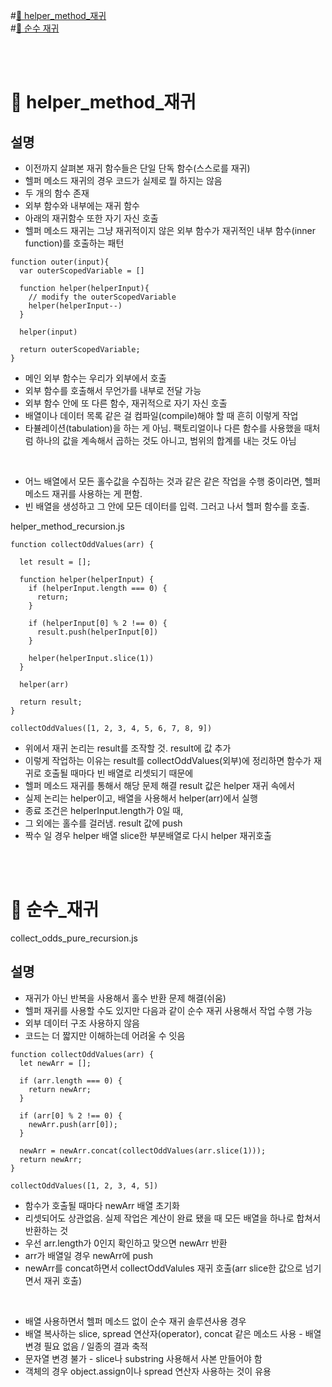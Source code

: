 #<a href="#1">🐣 helper_method_재귀</a> <br/>
#<a href="#2">🐣 순수 재귀</a> <br/>

<br/>
<br/>

# 🐣 helper_method_재귀 <span id="1">
## 설명
- 이전까지 살펴본 재귀 함수들은 단일 단독 함수(스스로를 재귀)
- 헬퍼 메소드 재귀의 경우 코드가 실제로 뭘 하지는 않음
- 두 개의 함수 존재
- 외부 함수와 내부에는 재귀 함수
- 아래의 재귀함수 또한 자기 자신 호출
- 헬퍼 메소드 재귀는 그냥 재귀적이지 않은 외부 함수가 재귀적인 내부 함수(inner function)를 호출하는 패턴
```
function outer(input){
  var outerScopedVariable = []

  function helper(helperInput){
    // modify the outerScopedVariable
    helper(helperInput--)
  }

  helper(input)

  return outerScopedVariable;
}
```
- 메인 외부 함수는 우리가 외부에서 호출
- 외부 함수를 호출해서 무언가를 내부로 전달 가능
- 외부 함수 안에 또 다른 함수, 재귀적으로 자기 자신 호출
- 배열이나 데이터 목록 같은 걸 컴파일(compile)해야 할 때 흔히 이렇게 작업
- 타뷸레이션(tabulation)을 하는 게 아님. 팩토리얼이나 다른 함수를 사용했을 때처럼 하나의 값을 계속해서 곱하는 것도 아니고,
범위의 합계를 내는 것도 아님

<br/>

- 어느 배열에서 모든 홀수값을 수집하는 것과 같은 같은 작업을 수행 중이라면, 헬퍼 메소드 재귀를 사용하는 게 편함.
- 빈 배열을 생성하고 그 안에 모든 데이터를 입력. 그러고 나서 헬퍼 함수를 호출.

helper_method_recursion.js
```
function collectOddValues(arr) {

  let result = [];

  function helper(helperInput) {
    if (helperInput.length === 0) {
      return;
    }

    if (helperInput[0] % 2 !== 0) {
      result.push(helperInput[0])
    }

    helper(helperInput.slice(1))
  }

  helper(arr)

  return result;
}

collectOddValues([1, 2, 3, 4, 5, 6, 7, 8, 9])
```
- 위에서 재귀 논리는 result를 조작할 것. result에 값 추가
- 이렇게 작업하는 이유는 result를 collectOddValues(외부)에 정리하면 함수가 재귀로 호출될 때마다 빈 배열로 리셋되기 때문에
- 헬퍼 메소드 재귀를 통해서 해당 문제 해결 result 값은 helper 재귀 속에서 
- 실제 논리는 helper이고, 배열을 사용해서 helper(arr)에서 실행
- 종료 조건은 helperInput.length가 0일 때,
- 그 외에는 홀수를 걸러냄. result 값에 push
- 짝수 일 경우 helper 배열 slice한 부분배열로 다시 helper 재귀호출

<br/>
<br/>

# 🐣 순수_재귀 <span id="2">
collect_odds_pure_recursion.js

## 설명
- 재귀가 아닌 반복을 사용해서 홀수 반환 문제 해결(쉬움)
- 헬퍼 재귀를 사용할 수도 있지만 다음과 같이 순수 재귀 사용해서 작업 수행 가능
- 외부 데이터 구조 사용하지 않음
- 코드는 더 짧지만 이해하는데 어려울 수 잇음
```
function collectOddValues(arr) {
  let newArr = [];

  if (arr.length === 0) {
    return newArr;
  }

  if (arr[0] % 2 !== 0) {
    newArr.push(arr[0]);
  }

  newArr = newArr.concat(collectOddValues(arr.slice(1)));
  return newArr;
}

collectOddValues([1, 2, 3, 4, 5])
```
- 함수가 호출될 때마다 newArr 배열 초기화
- 리셋되어도 상관없음. 실제 작업은 계산이 완료 됐을 때 모든 배열을 하나로 합쳐서 반환하는 것
- 우선 arr.length가 0인지 확인하고 맞으면 newArr 반환
- arr가 배열일 경우 newArr에 push
- newArr를 concat하면서 collectOddValules 재귀 호출(arr slice한 값으로 넘기면서 재귀 호출)

<br/>

- 배열 사용하면서 헬퍼 메소드 없이 순수 재귀 솔루션사용 경우
- 배열 복사하는 slice, spread 연산자(operator), concat 같은 메소드 사용 - 배열 변경 필요 없음 / 일종의 결과 축적
- 문자열 변경 불가 - slice나 substring 사용해서 사본 만들어야 함
- 객체의 경우 object.assign이나 spread 연산자 사용하는 것이 유용